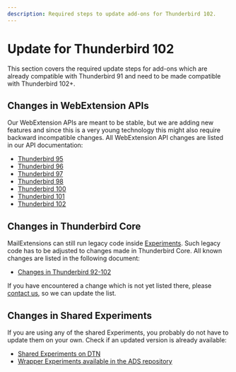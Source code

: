 ```yaml
---
description: Required steps to update add-ons for Thunderbird 102.
---
```


# Update for Thunderbird 102

This section covers the required update steps for add-ons which are already compatible with Thunderbird 91 and need to be made compatible with Thunderbird 102+.

## Changes in WebExtension APIs

Our WebExtension APIs are meant to be stable, but we are adding new features and since this is a very young technology this might also require backward incompatible changes. All WebExtension API changes are listed in our API documentation:

* [Thunderbird 95](https://webextension-api.thunderbird.net/en/latest/changes/beta95.html)
* [Thunderbird 96](https://webextension-api.thunderbird.net/en/latest/changes/beta96.html)
* [Thunderbird 97](https://webextension-api.thunderbird.net/en/latest/changes/beta97.html)
* [Thunderbird 98](https://webextension-api.thunderbird.net/en/latest/changes/beta98.html)
* [Thunderbird 100](https://webextension-api.thunderbird.net/en/latest/changes/beta100.html)
* [Thunderbird 101](https://webextension-api.thunderbird.net/en/latest/changes/beta101.html)
* [Thunderbird 102](https://webextension-api.thunderbird.net/en/latest/changes/beta102.html)

## Changes in Thunderbird Core

MailExtensions can still run legacy code inside [Experiments](../../mailextensions/#experiment-apis). Such legacy code has to be adjusted to changes made in Thunderbird Core. All known changes are listed in the following document:

* [Changes in Thunderbird 92-102](adapt-to-changes-in-thunderbird-92-102.md)

If you have encountered a change which is not yet listed there, please [contact us](../../community.md), so we can update the list.

## Changes in Shared Experiments

If you are using any of the shared Experiments, you probably do not have to update them on your own. Check if an updated version is already available:

* [Shared Experiments on DTN](../../mailextensions/#sharing-experiment-apis)
* [Wrapper Experiments available in the ADS repository](https://github.com/thundernest/addon-developer-support/tree/master/wrapper-apis)

